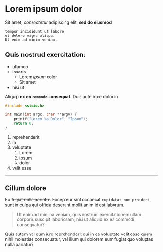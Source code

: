 # Lorem ipsum dolor

Sit amet, _consectetur_ adipiscing elit, **sed do eiusmod**

	tempor incididunt ut labore
	et dolore magna aliqua.
	Ut enim ad minim veniam,
	
## Quis nostrud exercitation:

- ullamco
- laboris
	- Lorem *ipsum* dolor
	- Sit amet
- nisi ut

Aliquip **ex _ea_ `commodo` consequat**. Duis aute irure dolor in

```c
#include <stdio.h>

int main(int argc, char **argv) {
	printf("Lorem %s Dolor", "Ipsum");
	return 0;
}
```

1. reprehenderit
2. in
3. voluptate
	1. Lorem
	2. ipsum
	3. dolor
4. velit esse

- - -

## Cillum dolore

Eu ~~fugiat nulla pariatur~~. Excepteur sint occaecat `cupidatat
non proident`, sunt in culpa qui officia deserunt mollit anim id est laborum.

> Ut enim ad minima veniam, quis nostrum exercitationem ullam corporis suscipit
> laboriosam, nisi ut aliquid ex ea commodi consequatur?

Quis autem vel eum iure reprehenderit qui in ea voluptate velit esse quam nihil molestiae
consequatur, vel illum qui dolorem eum fugiat quo voluptas nulla pariatur?
